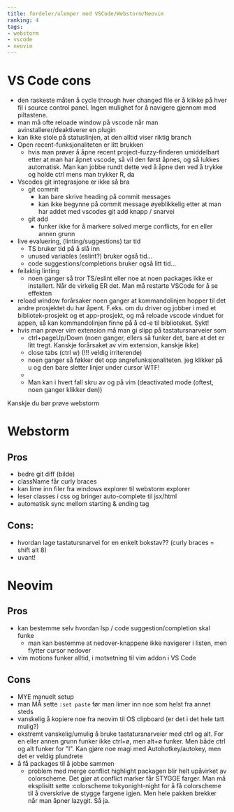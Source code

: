 ```yaml
---
title: fordeler/ulemper med VSCode/Webstorm/Neovim
ranking: 4
tags:
- webstorm
- vscode
- neovim
---
```


# VS Code cons

- den raskeste måten å cycle through hver changed file er å klikke på hver fil i source control panel. Ingen mulighet for å navigere gjennom med piltastene.
- man må ofte reloade window på vscode når man avinstallerer/deaktiverer en plugin
- kan ikke stole på statuslinjen, at den alltid viser riktig branch
- Open recent-funksjonaliteten er litt brukken
  - hvis man prøver å åpne recent project-fuzzy-finderen umiddelbart etter at man har åpnet vscode, så vil den først åpnes, og så lukkes automatisk. Man kan jobbe rundt dette ved å åpne den ved å trykke og holde ctrl mens man trykker R, da
- Vscodes git integrasjone er ikke så bra
  - git commit
    - kan bare skrive heading på commit messages
    - kan ikke begynne på commit message øyeblikkelig etter at man har addet med vscodes git add knapp / snarvei
  - git add
    - funker ikke for å markere solved merge conflicts, for en eller annen grunn
- live evaluering, (linting/suggestions) tar tid
  - TS bruker tid på å slå inn
  - unused variables (eslint?) bruker også tid...
  - code suggestions/completions bruker også litt tid...
- feilaktig linting
  - noen ganger så tror TS/eslint eller noe at noen packages ikke er installert. Når de virkelig ER det. Man må restarte VSCode for å se effekten
- reload window forårsaker noen ganger at kommandolinjen hopper til det andre prosjektet du har åpent. F.eks. om du driver og jobber i med et bibliotek-prosjekt og et app-prosjekt, og må reloade vscode vinduet for appen, så kan kommandolinjen finne på å cd-e til biblioteket. Sykt!
- hvis man prøver vim extension må man gi slipp på tastatursnarveier som
  - ctrl+pageUp/Down (noen ganger, ellers så funker det, bare at det er litt tregt. Kanskje forårsaket av vim extension, kanskje ikke)
  - close tabs (ctrl w) (!!! veldig irriterende)
  - noen ganger så føkker det opp angrefunksjonaliteten. jeg klikker på u og den bare sletter linjer under cursor WTF!
  - 
  - Man kan i hvert fall skru av og på vim (deactivated mode (oftest, noen ganger klikker den))

Kanskje du bør prøve webstorm

# Webstorm

## Pros

- bedre git diff (bilde)
- className får curly braces
- kan lime inn filer fra windows explorer til webstorm explorer
- leser classes i css og bringer auto-complete til jsx/html
- automatisk sync mellom starting & ending tag

## Cons:

- hvordan lage tastatursnarvei for en enkelt bokstav?? (curly braces = shift alt 8)
- uvant!

# Neovim

## Pros

- kan bestemme selv hvordan lsp / code suggestion/completion skal funke
  - man kan bestemme at nedover-knappene ikke navigerer i listen, men flytter cursor nedover
- vim motions funker alltid, i motsetning til vim addon i VS Code

## Cons

- MYE manuelt setup
- man MÅ sette `:set paste` før man limer inn noe som helst fra annet steds
- vanskelig å kopiere noe fra neovim til OS clipboard (er det i det hele tatt mulig?)
- ekstremt vanskelig/umulig å bruke tastatursnarveier med ctrl og alt. For en eller annen grunn funker ikke ctrl+ø, men alt+ø funker. Men både ctrl og alt funker for "l". Kan gjøre noe magi med Autohotkey/autokey, men det er veldig plundrete
- å få packages til å jobbe sammen
  - problem med merge conflict highlight packagen blir helt upåvirket av colorscheme. Det gjør at conflict marker får STYGGE farger. Man må eksplisitt sette :colorscheme tokyonight-night for å få colorscheme til å overskrive de stygge fargene igjen. Men hele pakken brekker når man åpner lazygit. Så ja.
